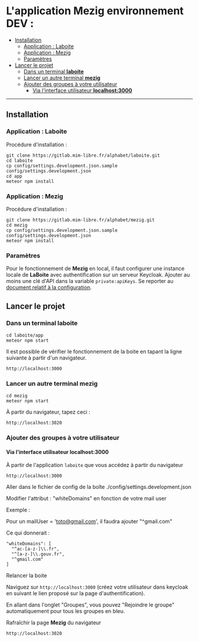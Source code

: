 # L'application **Mezig** environnement DEV :

- [Installation](#installation)
  - [Application : Laboite](#application-laboite)
  - [Application : Mezig](#application-mezig)
  - [Paramètres](#paramètres)
- [Lancer le projet](#lancer-le-projet)
  - [Dans un terminal **laboite**](#dans-un-terminal-laboite)
  - [Lancer un autre terminal **mezig**](#lancer-un-autre-terminal-mezig)
  - [Ajouter des groupes à votre utilisateur](#ajouter-des-groupes-à-votre-utilisateur)
    - [Via l'interface utilisateur **localhost:3000**](#via-linterface-utilisateur-localhost3000)

---

## Installation

### Application : Laboite

Procédure d'installation :

```
git clone https://gitlab.mim-libre.fr/alphabet/laboite.git
cd laboite
cp config/settings.development.json.sample config/settings.development.json
cd app
meteor npm install
```

### Application : Mezig

Procédure d'installation :

```
git clone https://gitlab.mim-libre.fr/alphabet/mezig.git
cd mezig
cp config/settings.development.json.sample config/settings.development.json
meteor npm install
```

### Paramètres

Pour le fonctionnement de **Mezig** en local, il faut configurer une instance locale de **LaBoite** avec authentification sur un serveur Keycloak. Ajouter au moins une clé d'API dans la variable `private:apiKeys`.
Se reporter au [document relatif à la configuration](config/LISEZ-MOI.md).

## Lancer le projet

### Dans un terminal **laboite**

```
cd laboite/app
meteor npm start
```

Il est possible de vérifier le fonctionnement de la boite en tapant la ligne suivante à partir d'un navigateur.

```
http://localhost:3000
```

### Lancer un autre terminal **mezig**

```
cd mezig
meteor npm start
```

À partir du navigateur, tapez ceci :

```
http://localhost:3020
```

### Ajouter des groupes à votre utilisateur

#### Via l'interface utilisateur **localhost:3000**

À partir de l'application `laboite` que vous accédez à partir du navigateur

```
http://localhost:3000
```

Aller dans le fichier de config de la boîte ./config/settings.development.json

Modifier l'attribut : "whiteDomains" en fonction de votre mail user

Exemple :

Pour un mailUser = 'toto@gmail.com', il faudra ajouter "^gmail.com"

Ce qui donnerait :

    "whiteDomains": [
      "^ac-[a-z-]\\.fr",
      "^[a-z-]\\.gouv.fr",
      "^gmail.com"
    ]

Relancer la boite

Naviguez sur `http://localhost:3000` (créez votre utilisateur dans keycloak en suivant le lien proposé sur la page d'authentification).

En allant dans l'onglet "Groupes", vous pouvez "Rejoindre le groupe" automatiquement pour tous les groupes en bleu.

Rafraîchir la page **Mezig** du navigateur

```
http://localhost:3020
```
